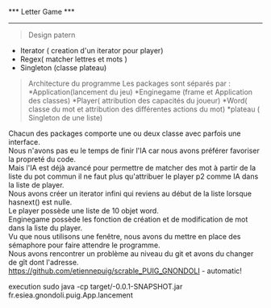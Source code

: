 *** Letter Game ***
*********************

> Design patern
* Iterator ( creation d'un iterator pour player)
* Regex( matcher lettres et mots )
* Singleton (classe plateau)
<!-- -->
> Architecture du programme
Les packages sont séparés par :  
*Application(lancement du jeu)
*Enginegame (frame et Application des classes)
*Player( attribution des capacités du joueur)
*Word( classe du mot et attribution des différentes actions du mot)
*plateau ( Singleton de une liste)
  
Chacun des packages comporte une ou deux classe avec parfois une interface.  
Nous n'avons pas eu le temps de finir l'IA car nous avons préférer favoriser la propreté du code.  
Mais l'IA est déjà avancé pour permettre de matcher des mot à partir de la liste du pot commun il ne faut plus qu'attribuer le player p2 comme IA dans la liste de player.  
Nous avons créer un iterator infini qui reviens au début de la liste lorsque  hasnext() est nulle.  
Le player possède une liste de 10 objet word.  
Enginegame possède les fonction de création et de modification de mot dans la liste du player.  
Vu que nous utilisons une fenêtre, nous avons du mettre en place des sémaphore pour faire attendre le programme.  
Nous avons rencontrer un problème au niveau du git et avons du changer de gît dont l'adresse.  
https://github.com/etiennepuig/scrable_PUIG_GNONDOLI - automatic!

execution sudo java -cp target/-0.0.1-SNAPSHOT.jar fr.esiea.gnondoli.puig.App.lancement
